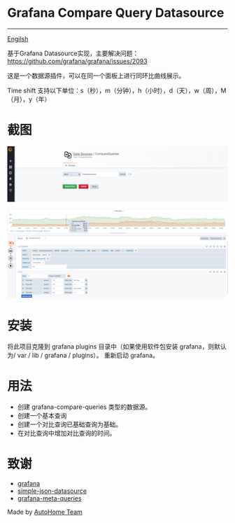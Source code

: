 # Grafana Compare Query Datasource

---

[Engilsh](https://github.com/AutohomeCorp/autohome-compareQueries-datasource/blob/master/README.md)

基于Grafana Datasource实现，主要解决问题： https://github.com/grafana/grafana/issues/2093

这是一个数据源插件，可以在同一个面板上进行同环比曲线展示。

Time shift 支持以下单位：s（秒），m（分钟），h（小时），d（天），w（周），M（月），y（年）

# 截图

![Screenshot1](https://raw.githubusercontent.com/AutohomeCorp/autohome-compareQueries-datasource/master/img/step-1.png)

![Screenshot2](https://raw.githubusercontent.com/AutohomeCorp/autohome-compareQueries-datasource/master/img/step-2.png)

# 安装

将此项目克隆到 grafana plugins 目录中（如果使用软件包安装 grafana，则默认为/ var / lib / grafana / plugins）。 重新启动 grafana。

# 用法

- 创建 grafana-compare-queries 类型的数据源。
- 创建一个基本查询
- 创建一个对比查询已基础查询为基础。
- 在对比查询中增加对比查询的时间。

# 致谢

- [grafana](https://github.com/grafana/grafana)
- [simple-json-datasource](https://github.com/grafana/simple-json-datasource)
- [grafana-meta-queries](https://github.com/GoshPosh/grafana-meta-queries)

Made by [AutoHome Team](https://github.com/AutohomeCorp)
